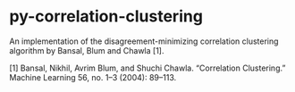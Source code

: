 py-correlation-clustering
=========================

An implementation of the disagreement-minimizing correlation clustering algorithm by Bansal, Blum and Chawla [1].

[1] Bansal, Nikhil, Avrim Blum, and Shuchi Chawla. “Correlation Clustering.” Machine Learning 56, no. 1–3 (2004): 89–113.
